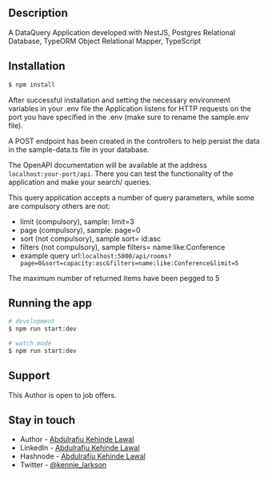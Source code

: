 ## Description

A DataQuery Application developed with NestJS, Postgres Relational Database, TypeORM Object Relational Mapper, TypeScript

## Installation

```bash
$ npm install
```

After successful installation and setting the necessary environment variables in your .env file the Application listens for HTTP requests on the port you have specified in the .env (make sure to rename the sample.env file).

A POST endpoint has been created in the controllers to help persist the data in the sample-data.ts file in your database.

The OpenAPI documentation will be available at the address `localhost:your-port/api`. There you can test the functionality of the application and make your search/ queries.

This query application accepts a number of query parameters, while some are compulsory others are not:

- limit (compulsory), sample: limit=3
- page (compulsory), sample: page=0
- sort (not compulsory), sample sort= id:asc
- filters (not compulsory), sample filters= name:like:Conference
- example query url:`localhost:5000/api/rooms?page=0&sort=capacity:asc&filters=name:like:Conference&limit=5`

The maximum number of returned items have been pegged to 5

## Running the app

```bash
# development
$ npm run start:dev

# watch mode
$ npm run start:dev

```

## Support

This Author is open to job offers.

## Stay in touch

- Author - [Abdulrafiu Kehinde Lawal](https://github.com/kennie-larkson)
- LinkedIn - [Abdulrafiu Kehinde Lawal](https://linkedin.com/in/kennie-larkson)
- Hashnode - [Abdulrafiu Kehinde Lawal](https://kehindelawal-articles.hashnode.dev/)
- Twitter - [@kennie_larkson](https://twitter.com/kennie_larkson)
